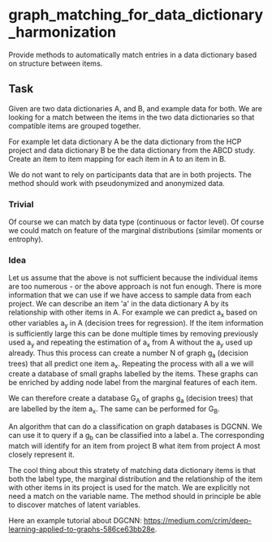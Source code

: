# graph_matching_for_data_dictionary_harmonization
Provide methods to automatically match entries in a data dictionary based on structure between items.

## Task

Given are two data dictionaries A, and B, and example data for both. We are looking for a match between the items in the two data dictionaries so that compatible items are grouped together.

For example let data dictionary A be the data dictionary from the HCP project and data dictionary B be the data dictionary from the ABCD study. Create an item to item mapping for each item in A to an item in B.

We do not want to rely on participants data that are in both projects. The method should work with pseudonymized and anonymized data.

### Trivial

Of course we can match by data type (continuous or factor level). Of course we could match on feature of the marginal distributions (similar moments or entrophy).

### Idea

Let us assume that the above is not sufficient because the individual items are too numerous - or the above approach is not fun enough. There is more information that we can use if we have access to sample data from each project. We can describe an item 'a' in the data dictionary A by its relationship with other items in A. For example we can predict a<sub>x</sub> based on other variables a<sub>y</sub> in A (decision trees for regression). If the item information is sufficiently large this can be done multiple times by removing previously used a<sub>y</sub> and repeating the estimation of a<sub>x</sub> from A without the a<sub>y</sub> used up already. Thus this process can create a number N of graph g<sub>a</sub> (decision trees) that all predict one item a<sub>x</sub>. Repeating the process with all a we will create a database of small graphs labelled by the items. These graphs can be enriched by adding node label from the marginal features of each item.

We can therefore create a database G<sub>A</sub> of graphs g<sub>a</sub> (decision trees) that are labelled by the item a<sub>x</sub>. The same can be performed for G<sub>B</sub>.

An algorithm that can do a classification on graph databases is DGCNN. We can use it to query if a g<sub>b</sub> can be classified into a label a. The corresponding match will identify for an item from project B what item from project A most closely represent it.

The cool thing about this stratety of matching data dictionary items is that both the label type, the marginal distribution and the relationship of the item with other items in its project is used for the match. We are explicitly not need a match on the variable name. The method should in principle be able to discover matches of latent variables.

Here an example tutorial about DGCNN: https://medium.com/crim/deep-learning-applied-to-graphs-586ce63bb28e.